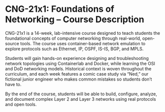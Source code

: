 # CNG-21x1: Foundations of Networking – Course Description

CNG-21x1 is a 14-week, lab-intensive course designed to teach students the foundational concepts of computer networking through real-world, open-source tools. The course uses container-based network emulation to explore protocols such as Ethernet, IP, OSPF, IS-IS, BGP, and MPLS. 

Students will gain hands-on experience designing and troubleshooting network topologies using Containerlab and Docker, while learning the OSI and DoD networking models. Historical context is woven throughout the curriculum, and each week features a comic case study via “Ned,” our fictional junior engineer who makes common mistakes so students don’t have to.

By the end of the course, students will be able to build, configure, analyze, and document complex Layer 2 and Layer 3 networks using real protocols and open tools.
